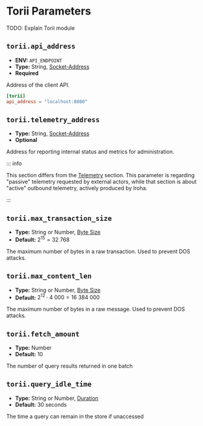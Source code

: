 # Torii Parameters

TODO: Explain Torii module

## `torii.api_address`

- **ENV:** `API_ENDPOINT`
- **Type:** String, [Socket-Address](glossary#type-socket-address)
- **Required**

Address of the client API.

```toml
[torii]
api_address = "localhost:8080"
```

## `torii.telemetry_address`

- **Type:** String, [Socket-Address](glossary#type-socket-address)
- **Optional**

Address for reporting internal status and metrics for administration.

::: info

This section differs from the [Telemetry](telemetry-params) section. This
parameter is regarding "passive" telemetry requested by external actors, while that
section is about "active" outbound telemetry, actively produced by Iroha.

:::

## `torii.max_transaction_size`

- **Type:** String or Number, [Byte Size](glossary#type-byte-size)
- **Default:** $2^{15} = 32\ 768$

The maximum number of bytes in a raw transaction. Used to prevent DOS
attacks.

## `torii.max_content_len`

- **Type:** String or Number, [Byte Size](glossary#type-byte-size)
- **Default:** $2^{12} \cdot 4\ 000 = 16\ 384\ 000$

The maximum number of bytes in a raw message. Used to prevent DOS attacks.

## `torii.fetch_amount`

- **Type:** Number
- **Default:** $10$

The number of query results returned in one batch

## `torii.query_idle_time`

- **Type:** String or Number, [Duration](glossary#type-duration)
- **Default:** 30 seconds

The time a query can remain in the store if unaccessed
